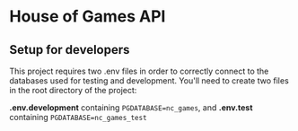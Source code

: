 # House of Games API
## Setup for developers
This project requires two .env files in order to correctly connect to the databases used for testing and development.
You'll need to create two files in the root directory of the project:

**.env.development** containing ```PGDATABASE=nc_games```,
and **.env.test** containing ```PGDATABASE=nc_games_test```